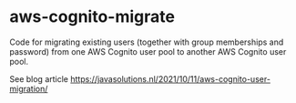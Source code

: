 # aws-cognito-migrate

Code for migrating existing users (together with group memberships and password) from one AWS Cognito user pool to another AWS Cognito user pool.

See blog article https://javasolutions.nl/2021/10/11/aws-cognito-user-migration/
